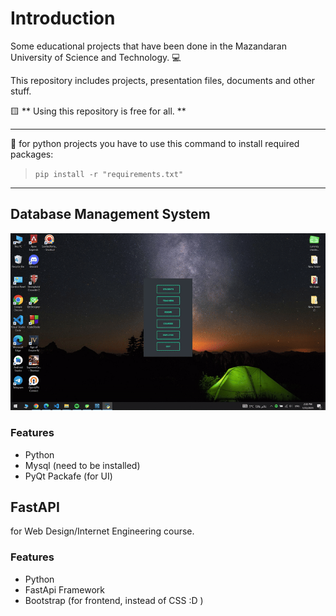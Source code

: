 
# Introduction

Some educational projects that have been done in the Mazandaran University of Science and Technology. :computer:

This repository includes projects, presentation files, documents and other stuff.

:yellow_square:
**
Using this repository is free for all.
**

***
:red_circle: 
for python projects you have to use this command to install required packages:
> ```pip install -r "requirements.txt" ```
***

## Database Management System

![Database](https://github.com/bardianz/Academic-Projects/blob/main/Database%20Python%20Mysql%20PyQt/db%20project%20python%20mysql.gif)

### Features

- Python
- Mysql (need to be installed)
- PyQt Packafe (for UI)



## FastAPI

for Web Design/Internet Engineering course.

### Features

- Python
- FastApi Framework
- Bootstrap (for frontend, instead of CSS :D )

